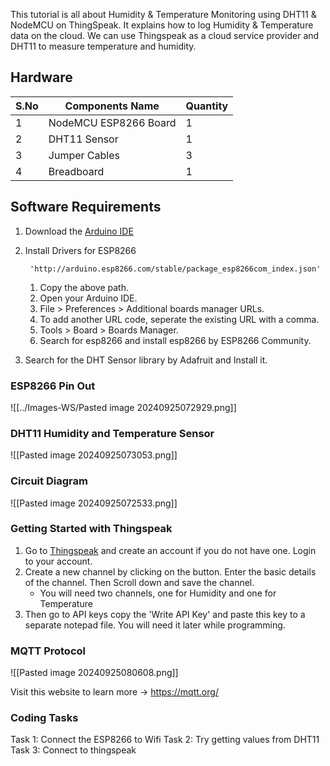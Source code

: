 This tutorial is all about Humidity & Temperature Monitoring using DHT11 & NodeMCU on ThingSpeak. It explains how to log Humidity & Temperature data on the cloud. We can use Thingspeak as a cloud service provider and DHT11 to measure temperature and humidity.

## Hardware

| S.No | Components Name       | Quantity |
| ---- | --------------------- | -------- |
| 1    | NodeMCU ESP8266 Board | 1        |
| 2    | DHT11 Sensor          | 1        |
| 3    | Jumper Cables         | 3        |
| 4    | Breadboard            | 1        |
## Software Requirements

1. Download the [Arduino IDE](https://support.arduino.cc/hc/en-us/articles/360019833020-Download-and-install-Arduino-IDE)
2. Install Drivers for ESP8266

		'http://arduino.esp8266.com/stable/package_esp8266com_index.json'
		
	1. Copy the above path.
	2. Open your Arduino IDE.
	3. File > Preferences > Additional boards manager URLs.
	4. To add another URL code, seperate the existing URL with a comma.
	5. Tools > Board > Boards Manager.
	6. Search for esp8266 and install esp8266 by ESP8266 Community.

3. Search for the DHT Sensor library by Adafruit and Install it.

### ESP8266 Pin Out

![[../Images-WS/Pasted image 20240925072929.png]]

### DHT11 Humidity and Temperature Sensor

![[Pasted image 20240925073053.png]]

### Circuit Diagram

![[Pasted image 20240925072533.png]]


### Getting Started with Thingspeak

1. Go to [Thingspeak](https://thingspeak.com/) and create an account if you do not have one. Login to your account.  
2. Create a new channel by clicking on the button. Enter the basic details of the channel. Then Scroll down and save the channel. 
	- You will need two channels, one for Humidity and one for Temperature
3. Then go to API keys copy the 'Write API Key' and paste this key to a separate notepad file. You will need it later while programming.
### MQTT Protocol

![[Pasted image 20240925080608.png]]

Visit this website to learn more -> https://mqtt.org/

### Coding Tasks

Task 1: Connect the ESP8266 to Wifi
Task 2: Try getting values from DHT11
Task 3: Connect to thingspeak
